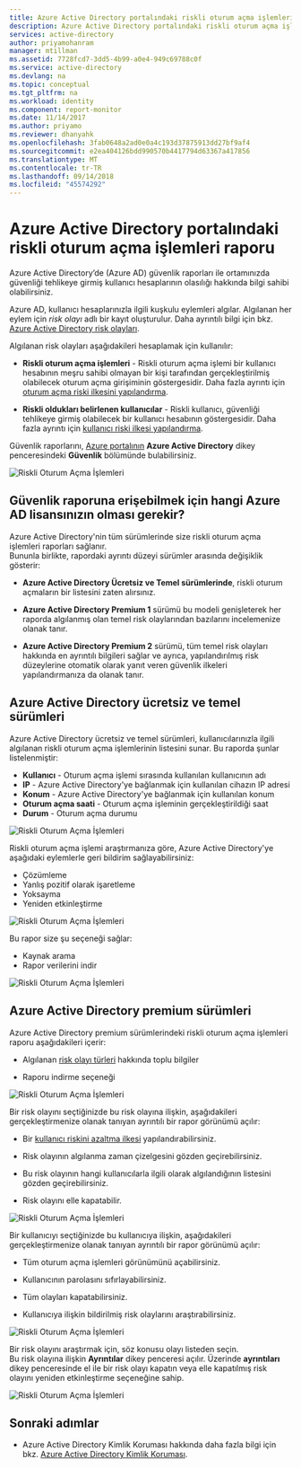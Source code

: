 ```yaml
---
title: Azure Active Directory portalındaki riskli oturum açma işlemleri raporu | Microsoft Docs
description: Azure Active Directory portalındaki riskli oturum açma işlemleri raporu hakkında bilgi edinin
services: active-directory
author: priyamohanram
manager: mtillman
ms.assetid: 7728fcd7-3dd5-4b99-a0e4-949c69788c0f
ms.service: active-directory
ms.devlang: na
ms.topic: conceptual
ms.tgt_pltfrm: na
ms.workload: identity
ms.component: report-monitor
ms.date: 11/14/2017
ms.author: priyamo
ms.reviewer: dhanyahk
ms.openlocfilehash: 3fab0648a2ad0e0a4c193d37875913dd27bf9af4
ms.sourcegitcommit: e2ea404126bdd990570b4417794d63367a417856
ms.translationtype: MT
ms.contentlocale: tr-TR
ms.lasthandoff: 09/14/2018
ms.locfileid: "45574292"
---
```

# <a name="risky-sign-ins-report-in-the-azure-active-directory-portal"></a>Azure Active Directory portalındaki riskli oturum açma işlemleri raporu

Azure Active Directory’de (Azure AD) güvenlik raporları ile ortamınızda güvenliği tehlikeye girmiş kullanıcı hesaplarının olasılığı hakkında bilgi sahibi olabilirsiniz. 

Azure AD, kullanıcı hesaplarınızla ilgili kuşkulu eylemleri algılar. Algılanan her eylem için *risk olayı* adlı bir kayıt oluşturulur. Daha ayrıntılı bilgi için bkz. [Azure Active Directory risk olayları](concept-risk-events.md). 

Algılanan risk olayları aşağıdakileri hesaplamak için kullanılır:

- **Riskli oturum açma işlemleri** - Riskli oturum açma işlemi bir kullanıcı hesabının meşru sahibi olmayan bir kişi tarafından gerçekleştirilmiş olabilecek oturum açma girişiminin göstergesidir. Daha fazla ayrıntı için [oturum açma riski ilkesini yapılandırma](../identity-protection/howto-sign-in-risk-policy.md). 

- **Riskli oldukları belirlenen kullanıcılar** - Riskli kullanıcı, güvenliği tehlikeye girmiş olabilecek bir kullanıcı hesabının göstergesidir. Daha fazla ayrıntı için [kullanıcı riski ilkesi yapılandırma](../identity-protection/howto-user-risk-policy.md).  

Güvenlik raporlarını, [Azure portalının](https://portal.azure.com) **Azure Active Directory** dikey penceresindeki **Güvenlik** bölümünde bulabilirsiniz. 

![Riskli Oturum Açma İşlemleri](./media/concept-risky-sign-ins/10.png)


## <a name="what-azure-ad-license-do-you-need-to-access-a-security-report"></a>Güvenlik raporuna erişebilmek için hangi Azure AD lisansınızın olması gerekir?  

Azure Active Directory'nin tüm sürümlerinde size riskli oturum açma işlemleri raporları sağlanır.  
Bununla birlikte, rapordaki ayrıntı düzeyi sürümler arasında değişiklik gösterir: 

- **Azure Active Directory Ücretsiz ve Temel sürümlerinde**, riskli oturum açmaların bir listesini zaten alırsınız. 

- **Azure Active Directory Premium 1** sürümü bu modeli genişleterek her raporda algılanmış olan temel risk olaylarından bazılarını incelemenize olanak tanır. 

- **Azure Active Directory Premium 2** sürümü, tüm temel risk olayları hakkında en ayrıntılı bilgileri sağlar ve ayrıca, yapılandırılmış risk düzeylerine otomatik olarak yanıt veren güvenlik ilkeleri yapılandırmanıza da olanak tanır.



## <a name="azure-active-directory-free-and-basic-edition"></a>Azure Active Directory ücretsiz ve temel sürümleri

Azure Active Directory ücretsiz ve temel sürümleri, kullanıcılarınızla ilgili algılanan riskli oturum açma işlemlerinin listesini sunar. Bu raporda şunlar listelenmiştir:

- **Kullanıcı** - Oturum açma işlemi sırasında kullanılan kullanıcının adı
- **IP** - Azure Active Directory'ye bağlanmak için kullanılan cihazın IP adresi
- **Konum** - Azure Active Directory'ye bağlanmak için kullanılan konum
- **Oturum açma saati** - Oturum açma işleminin gerçekleştirildiği saat
- **Durum** - Oturum açma durumu


![Riskli Oturum Açma İşlemleri](./media/concept-risky-sign-ins/01.png)

Riskli oturum açma işlemi araştırmanıza göre, Azure Active Directory'ye aşağıdaki eylemlerle geri bildirim sağlayabilirsiniz:

- Çözümleme
- Yanlış pozitif olarak işaretleme
- Yoksayma
- Yeniden etkinleştirme

![Riskli Oturum Açma İşlemleri](./media/concept-risky-sign-ins/21.png)



Bu rapor size şu seçeneği sağlar:

- Kaynak arama
- Rapor verilerini indir


![Riskli Oturum Açma İşlemleri](./media/concept-risky-sign-ins/93.png)


## <a name="azure-active-directory-premium-editions"></a>Azure Active Directory premium sürümleri

Azure Active Directory premium sürümlerindeki riskli oturum açma işlemleri raporu aşağıdakileri içerir:

- Algılanan [risk olayı türleri](concept-risk-events.md) hakkında toplu bilgiler

- Raporu indirme seçeneği


![Riskli Oturum Açma İşlemleri](./media/concept-risky-sign-ins/456.png)


Bir risk olayını seçtiğinizde bu risk olayına ilişkin, aşağıdakileri gerçekleştirmenize olanak tanıyan ayrıntılı bir rapor görünümü açılır:

- Bir [kullanıcı riskini azaltma ilkesi](../identity-protection/howto-user-risk-policy.md) yapılandırabilirsiniz.  

- Risk olayının algılanma zaman çizelgesini gözden geçirebilirsiniz.  

- Bu risk olayının hangi kullanıcılarla ilgili olarak algılandığının listesini gözden geçirebilirsiniz.

- Risk olayını elle kapatabilir. 


![Riskli Oturum Açma İşlemleri](./media/concept-risky-sign-ins/457.png)

Bir kullanıcıyı seçtiğinizde bu kullanıcıya ilişkin, aşağıdakileri gerçekleştirmenize olanak tanıyan ayrıntılı bir rapor görünümü açılır:

- Tüm oturum açma işlemleri görünümünü açabilirsiniz.

- Kullanıcının parolasını sıfırlayabilirsiniz.

- Tüm olayları kapatabilirsiniz.

- Kullanıcıya ilişkin bildirilmiş risk olaylarını araştırabilirsiniz. 


![Riskli Oturum Açma İşlemleri](./media/concept-risky-sign-ins/324.png)


Bir risk olayını araştırmak için, söz konusu olayı listeden seçin.  
Bu risk olayına ilişkin **Ayrıntılar** dikey penceresi açılır. Üzerinde **ayrıntıları** dikey penceresinde el ile bir risk olayı kapatın veya elle kapatılmış risk olayını yeniden etkinleştirme seçeneğine sahip. 


![Riskli Oturum Açma İşlemleri](./media/concept-risky-sign-ins/325.png)





## <a name="next-steps"></a>Sonraki adımlar

- Azure Active Directory Kimlik Koruması hakkında daha fazla bilgi için bkz. [Azure Active Directory Kimlik Koruması](../active-directory-identityprotection.md).


